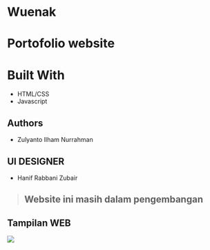 # Wuenak
# Portofolio website
# Built With

- HTML/CSS
- Javascript

## Authors

- Zulyanto Ilham Nurrahman
## UI DESIGNER
- Hanif Rabbani Zubair

> ## Website ini masih dalam pengembangan

## Tampilan WEB
![](/Assets/screen/Capture)

